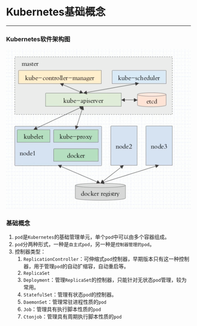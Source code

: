 # Kubernetes基础概念

---

### Kubernetes软件架构图

![](./images/1.png)

### 基础概念

1. `pod`是`Kubernetes`的基础管理单元，单个`pod`中可以由多个容器组成。
2. `pod`分两种形式，一种是`自主式pod`，另一种是`控制器管理的pod`。
3. 控制器类型：
   1. `ReplicationController`：可伸缩式`pod`控制器，早期版本只有这一种控制器，用于管理`pod`的自动扩缩容，自动重启等。
   2. `ReplicaSet`
   3. `Deployment`：管理`ReplicaSet`的控制器，只能针对无状态`pod`管理，较为常用。
   4. `StatefulSet`：管理有状态`pod`的控制器。
   5. `DaemonSet`：管理常驻进程性质的`pod`
   6. `Job`：管理具有执行脚本性质的`pod`
   7. `Ctonjob`：管理具有周期执行脚本性质的`pod`